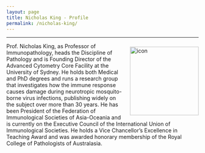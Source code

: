 ```yaml
---
layout: page
title: Nicholas King - Profile
permalink: /nicholas-king/
---
```


---

<div class='row'>
    <div class="image">
        <a href="#">
            <img src="https://www.sydney.edu.au/research/opportunities/images/supervisors/KingN.jpg?1205985788" alt="icon" width="180" align="right" style="padding-left: 10px; padding-right: 0px; padding-top: 10px; padding-bottom: 10px">
        </a>
    </div>
</div>

Prof. Nicholas King, as Professor of Immunopathology, heads the Discipline of Pathology and is Founding Director of the Advanced Cytometry Core Facility at the University of Sydney. He holds both Medical and PhD degrees and runs a research group that investigates how the immune response causes damage during neurotropic mosquito-borne virus infections, publishing widely on the subject over more than 30 years. He has been President of the Federation of Immunological Societies of Asia-Oceania and is currently on the Executive Council of the International Union of Immunological Societies. He holds a Vice Chancellor’s Excellence in Teaching Award and was awarded honorary membership of the Royal College of Pathologists of Australasia.

<br />
<br />
<br />
<br />
<br />
<br />
<br />
<br />
<br />
